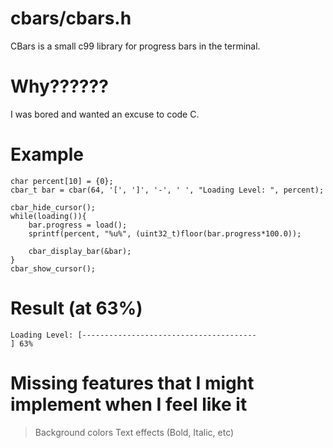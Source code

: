 # cbars/cbars.h
CBars is a small c99 library for progress bars in the terminal.

# Why??????
I was bored and wanted an excuse to code C.

# Example
```
char percent[10] = {0};
cbar_t bar = cbar(64, '[', ']', '-', ' ', "Loading Level: ", percent);

cbar_hide_cursor();
while(loading()){
    bar.progress = load();
    sprintf(percent, "%u%", (uint32_t)floor(bar.progress*100.0));

    cbar_display_bar(&bar);
}
cbar_show_cursor();
```

# Result (at 63%)
```
Loading Level: [---------------------------------------                       ] 63%
```

# Missing features that I might implement when I feel like it
> Background colors
> Text effects (Bold, Italic, etc)